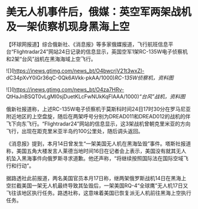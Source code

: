 # 美无人机事件后，俄媒：英空军两架战机及一架侦察机现身黑海上空

【环球网报道】综合俄新社、《消息报》等多家俄媒报道，飞行航班信息平台“Flightradar24”网站24日记录的信息显示，英国空军1架RC-135W电子侦察机和2架“台风”战机在黑海海域上空飞行。

![](https://inews.gtimg.com/news_bt/O4bwcrjV21t3wxZI-
dC34pXvY0iGr36qC-0Qk6AVkk-pkAA/1000)_RC-135W侦察机，资料图_

![](https://inews.gtimg.com/news_bt/O4za7HRv-
QtHaJnBSQT0vLgMI0sjDuetKLcFwNUkKqFlAAA/1000)_“台风”战机，资料图_

俄新社报道称，上述RC-135W电子侦察机于莫斯科时间24日17时30分在罗马尼亚附近地区的上空盘旋，随后在两架呼号分别为DREAD011和DREAD012的战机的伴飞下向东飞行。“Flightradar24”网站的信息显示，这3架战机曾朝克里米亚的方向飞行，出现在距克里米亚半岛约100公里处，随后调头返回。

《消息报》提到，本月14日曾发生“一架美国无人机在黑海坠毁”事件。塔斯社报道称，美国五角大楼发言人莱德当地时间16日在记者会上表示，美国没有就其无人机坠入黑海事件向俄罗斯寻求道歉。他还声称，“将继续按照国际法在国际空域飞行和行动”。

据路透社此前报道，两名美国官员本月17日称，继两架俄罗斯战机14日在黑海上空拦截美国一架无人机最终导致其坠毁后，一架美国RQ-4“全球鹰”无人机17日又飞往该地区执行任务。路透社称，这意味着美国已恢复派无人机前往黑海上空执行任务。

